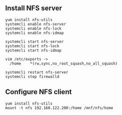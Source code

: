 Install NFS server
------------------

    yum install nfs-utils
    systemcli enable nfs-server
    systemcli enable nfs-lock
    systemcli enable nfs-idmap

    systemcli start nfs-server
    systemcli start nfs-lock
    systemcli start nfs-idmap

    vim /etc/exports ->
      /home    *(rw,sync,no_root_squash,no_all_squash)

    systemcli restart nfs-server
    systemcli stop firewalld


Configure NFS client
--------------------

    yum install nfs-utils
    mount -t nfs 192.168.122.200:/home /mnf/nfs/home  
